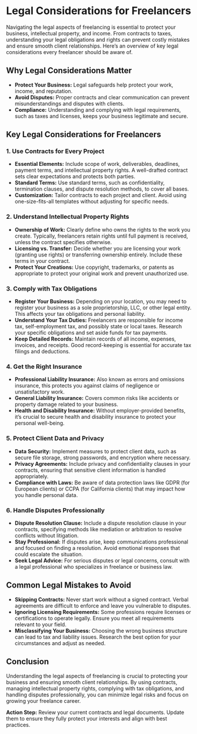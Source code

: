 # Legal Considerations for Freelancers

Navigating the legal aspects of freelancing is essential to protect your business, intellectual property, and income. From contracts to taxes, understanding your legal obligations and rights can prevent costly mistakes and ensure smooth client relationships. Here’s an overview of key legal considerations every freelancer should be aware of.

## Why Legal Considerations Matter

- **Protect Your Business:** Legal safeguards help protect your work, income, and reputation.
- **Avoid Disputes:** Proper contracts and clear communication can prevent misunderstandings and disputes with clients.
- **Compliance:** Understanding and complying with legal requirements, such as taxes and licenses, keeps your business legitimate and secure.

## Key Legal Considerations for Freelancers

### 1. **Use Contracts for Every Project**

- **Essential Elements:** Include scope of work, deliverables, deadlines, payment terms, and intellectual property rights. A well-drafted contract sets clear expectations and protects both parties.
- **Standard Terms:** Use standard terms, such as confidentiality, termination clauses, and dispute resolution methods, to cover all bases.
- **Customization:** Tailor contracts to each project and client. Avoid using one-size-fits-all templates without adjusting for specific needs.

### 2. **Understand Intellectual Property Rights**

- **Ownership of Work:** Clearly define who owns the rights to the work you create. Typically, freelancers retain rights until full payment is received, unless the contract specifies otherwise.
- **Licensing vs. Transfer:** Decide whether you are licensing your work (granting use rights) or transferring ownership entirely. Include these terms in your contract.
- **Protect Your Creations:** Use copyright, trademarks, or patents as appropriate to protect your original work and prevent unauthorized use.

### 3. **Comply with Tax Obligations**

- **Register Your Business:** Depending on your location, you may need to register your business as a sole proprietorship, LLC, or other legal entity. This affects your tax obligations and personal liability.
- **Understand Your Tax Duties:** Freelancers are responsible for income tax, self-employment tax, and possibly state or local taxes. Research your specific obligations and set aside funds for tax payments.
- **Keep Detailed Records:** Maintain records of all income, expenses, invoices, and receipts. Good record-keeping is essential for accurate tax filings and deductions.

### 4. **Get the Right Insurance**

- **Professional Liability Insurance:** Also known as errors and omissions insurance, this protects you against claims of negligence or unsatisfactory work.
- **General Liability Insurance:** Covers common risks like accidents or property damage related to your business.
- **Health and Disability Insurance:** Without employer-provided benefits, it’s crucial to secure health and disability insurance to protect your personal well-being.

### 5. **Protect Client Data and Privacy**

- **Data Security:** Implement measures to protect client data, such as secure file storage, strong passwords, and encryption where necessary.
- **Privacy Agreements:** Include privacy and confidentiality clauses in your contracts, ensuring that sensitive client information is handled appropriately.
- **Compliance with Laws:** Be aware of data protection laws like GDPR (for European clients) or CCPA (for California clients) that may impact how you handle personal data.

### 6. **Handle Disputes Professionally**

- **Dispute Resolution Clause:** Include a dispute resolution clause in your contracts, specifying methods like mediation or arbitration to resolve conflicts without litigation.
- **Stay Professional:** If disputes arise, keep communications professional and focused on finding a resolution. Avoid emotional responses that could escalate the situation.
- **Seek Legal Advice:** For serious disputes or legal concerns, consult with a legal professional who specializes in freelance or business law.

## Common Legal Mistakes to Avoid

- **Skipping Contracts:** Never start work without a signed contract. Verbal agreements are difficult to enforce and leave you vulnerable to disputes.
- **Ignoring Licensing Requirements:** Some professions require licenses or certifications to operate legally. Ensure you meet all requirements relevant to your field.
- **Misclassifying Your Business:** Choosing the wrong business structure can lead to tax and liability issues. Research the best option for your circumstances and adjust as needed.

## Conclusion

Understanding the legal aspects of freelancing is crucial to protecting your business and ensuring smooth client relationships. By using contracts, managing intellectual property rights, complying with tax obligations, and handling disputes professionally, you can minimize legal risks and focus on growing your freelance career.

**Action Step:** Review your current contracts and legal documents. Update them to ensure they fully protect your interests and align with best practices.
